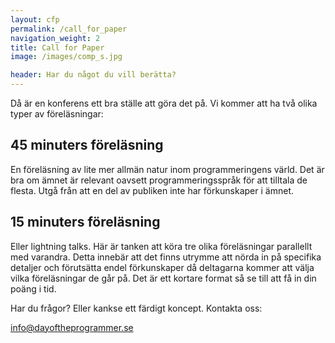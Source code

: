 ```yaml
---
layout: cfp
permalink: /call_for_paper
navigation_weight: 2
title: Call for Paper
image: /images/comp_s.jpg

header: Har du något du vill berätta?
---
```


Då är en konferens ett bra ställe att göra det på.
Vi kommer att ha två olika typer av föreläsningar:

## 45 minuters föreläsning
En föreläsning av lite mer allmän natur inom programmeringens värld. 
Det är bra om ämnet är relevant oavsett programmeringsspråk för att tilltala de flesta. Utgå från att en del av publiken inte har förkunskaper i ämnet.

## 15 minuters föreläsning
Eller lightning talks. Här är tanken att köra tre olika föreläsningar parallellt med varandra. Detta
innebär att det finns utrymme att nörda in på specifika detaljer och förutsätta endel förkunskaper då deltagarna kommer att välja vilka föreläsningar de går på. 
Det är ett kortare format så se till att få in din poäng i tid.

Har du frågor? Eller kankse ett färdigt koncept. Kontakta oss:

[info@dayoftheprogrammer.se](mailto:info@dayoftheprogrammer.se)
